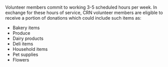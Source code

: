 Volunteer members commit to working 3-5 scheduled hours per week. In exchange for these hours of service, CRN volunteer members are eligible to receive a portion of donations which could include such items as:

- Bakery items
- Produce
- Dairy products
- Deli items
- Household items
- Pet supplies
- Flowers
